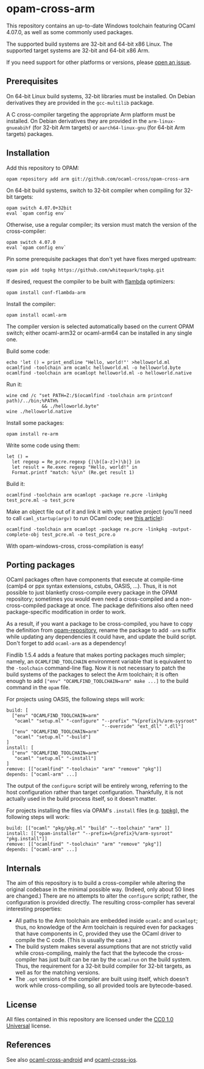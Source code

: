 opam-cross-arm
==================

This repository contains an up-to-date Windows toolchain featuring OCaml 4.07.0, as well as some commonly used packages.

The supported build systems are 32-bit and 64-bit x86 Linux. The supported target systems are 32-bit and 64-bit x86 Arm.

If you need support for other platforms or versions, please [open an issue](https://github.com/ossdev07/opam-cross-arm/issues).

Prerequisites
-------------

On 64-bit Linux build systems, 32-bit libraries must be installed. On Debian derivatives they are provided in the `gcc-multilib` package.

A C cross-compiler targeting the appropriate Arm platform must be installed. On Debian derivatives they are provided in the `arm-linux-gnueabihf` (for 32-bit Arm targets) or `aarch64-linux-gnu` (for 64-bit Arm targets) packages.

Installation
------------

Add this repository to OPAM:

    opam repository add arm git://github.com/ocaml-cross/opam-cross-arm

On 64-bit build systems, switch to 32-bit compiler when compiling for 32-bit targets:

    opam switch 4.07.0+32bit
    eval `opam config env`

Otherwise, use a regular compiler; its version must match the version of the cross-compiler:

    opam switch 4.07.0
    eval `opam config env`

Pin some prerequisite packages that don't yet have fixes merged upstream:

    opam pin add topkg https://github.com/whitequark/topkg.git

If desired, request the compiler to be built with [flambda][] optimizers:

    opam install conf-flambda-arm

[flambda]: https://caml.inria.fr/pub/docs/manual-ocaml/flambda.html

Install the compiler:

    opam install ocaml-arm

The compiler version is selected automatically based on the current OPAM switch;
either ocaml-arm32 or ocaml-arm64 can be installed in any single one.


Build some code:

    echo 'let () = print_endline "Hello, world!"' >helloworld.ml
    ocamlfind -toolchain arm ocamlc helloworld.ml -o helloworld.byte
    ocamlfind -toolchain arm ocamlopt helloworld.ml -o helloworld.native

Run it:

    wine cmd /c "set PATH=Z:/$(ocamlfind -toolchain arm printconf path)/../bin;%PATH%
                 && ./helloworld.byte"
    wine ./helloworld.native

Install some packages:

    opam install re-arm

Write some code using them:

    let () =
      let regexp = Re_pcre.regexp {|\b([a-z]+)\b|} in
      let result = Re.exec regexp "Hello, world!" in
      Format.printf "match: %s\n" (Re.get result 1)

Build it:

    ocamlfind -toolchain arm ocamlopt -package re.pcre -linkpkg test_pcre.ml -o test_pcre

Make an object file out of it and link it with your native project (you'll need to call `caml_startup(argv)` to run OCaml code; see [this article](http://www.mega-nerd.com/erikd/Blog/CodeHacking/Ocaml/calling_ocaml.html)):

    ocamlfind -toolchain arm ocamlopt -package re.pcre -linkpkg -output-complete-obj test_pcre.ml -o test_pcre.o

With opam-windows-cross, cross-compilation is easy!

Porting packages
----------------

OCaml packages often have components that execute at compile-time (camlp4 or ppx syntax extensions, cstubs, OASIS, ...). Thus, it is not possible to just blanketly cross-compile every package in the OPAM repository; sometimes you would even need a cross-compiled and a non-cross-compiled package at once. The package definitions also often need package-specific modification in order to work.

As a result, if you want a package to be cross-compiled, you have to copy the definition from [opam-repository](https://github.com/ocaml/opam-repository), rename the package to add `-arm` suffix while updating any dependencies it could have, and update the build script. Don't forget to add `ocaml-arm` as a dependency!

Findlib 1.5.4 adds a feature that makes porting packages much simpler; namely, an `OCAMLFIND_TOOLCHAIN` environment variable that is equivalent to the `-toolchain` command-line flag. Now it is not necessary to patch the build systems of the packages to select the Arm toolchain; it is often enough to add `["env" "OCAMLFIND_TOOLCHAIN=arm" make ...]` to the build command in the `opam` file.

For projects using OASIS, the following steps will work:

    build: [
      ["env" "OCAMLFIND_TOOLCHAIN=arm"
       "ocaml" "setup.ml" "-configure" "--prefix" "%{prefix}%/arm-sysroot"
                                       "--override" "ext_dll" ".dll"]
      ["env" "OCAMLFIND_TOOLCHAIN=arm"
       "ocaml" "setup.ml" "-build"]
    ]
    install: [
      ["env" "OCAMLFIND_TOOLCHAIN=arm"
       "ocaml" "setup.ml" "-install"]
    ]
    remove: [["ocamlfind" "-toolchain" "arm" "remove" "pkg"]]
    depends: ["ocaml-arm" ...]

The output of the `configure` script will be entirely wrong, referring to the host configuration rather than target configuration. Thankfully, it is not actually used in the build process itself, so it doesn't matter.

For projects installing the files via OPAM's `.install` files (e.g. [topkg](https://github.com/dbuenzli/topkg)), the following steps will work:

    build: [["ocaml" "pkg/pkg.ml" "build" "--toolchain" "arm" ]]
    install: [["opam-installer" "--prefix=%{prefix}%/arm-sysroot" "pkg.install"]]
    remove: [["ocamlfind" "-toolchain" "arm" "remove" "pkg"]]
    depends: ["ocaml-arm" ...]

Internals
---------

The aim of this repository is to build a cross-compiler while altering the original codebase in the minimal possible way. (Indeed, only about 50 lines are changed.) There are no attempts to alter the `configure` script; rather, the configuration is provided directly. The resulting cross-compiler has several interesting properties:

  * All paths to the Arm toolchain are embedded inside `ocamlc` and `ocamlopt`; thus, no knowledge of the Arm toolchain is required even for packages that have components in C, provided they use the OCaml driver to compile the C code. (This is usually the case.)
  * The build system makes several assumptions that are not strictly valid while cross-compiling, mainly the fact that the bytecode the cross-compiler has just built can be ran by the `ocamlrun` on the build system. Thus, the requirement for a 32-bit build compiler for 32-bit targets, as well as for the matching versions.
  * The `.opt` versions of the compiler are built using itself, which doesn't work while cross-compiling, so all provided tools are bytecode-based.

License
-------

All files contained in this repository are licensed under the [CC0 1.0 Universal](https://creativecommons.org/publicdomain/zero/1.0/) license.

References
----------

See also [ocaml-cross-android](https://github.com/whitequark/ocaml-cross-android) and [ocaml-cross-ios](https://github.com/whitequark/ocaml-cross-ios).
